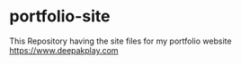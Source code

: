 # portfolio-site
This Repository having the site files for my portfolio website https://www.deepakplay.com
